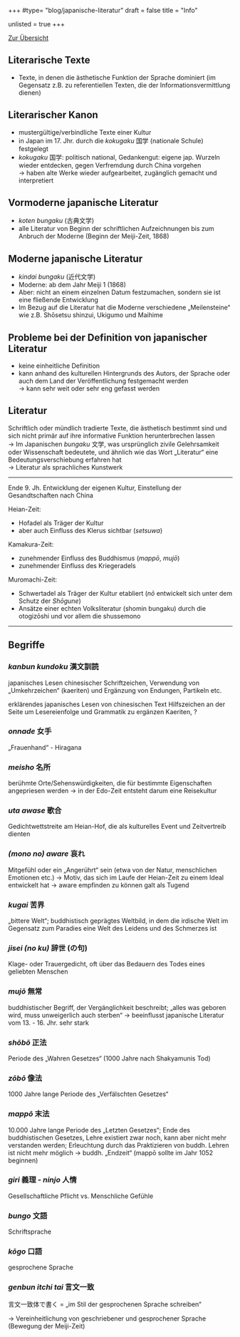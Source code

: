 +++
#type= "blog/japanische-literatur"
draft = false
title = "Info"

unlisted = true
+++

<a href="../" class="bi-chevron-left text-decoration-none d-print-none"> Zur Übersicht</a>

## Literarische Texte

- Texte, in denen die ästhetische Funktion der Sprache dominiert
(im Gegensatz z.B. zu referentiellen Texten, die der Informationsvermittlung dienen)

## Literarischer Kanon

- mustergültige/verbindliche Texte einer Kultur
- in Japan im 17. Jhr. durch die _kokugaku_ 国学 (nationale Schule) festgelegt
- _kokugaku_ 国学: politisch national, Gedankengut: eigene jap. Wurzeln wieder entdecken, gegen Verfremdung durch China vorgehen  
  -> haben alte Werke wieder aufgearbeitet, zugänglich gemacht und interpretiert

## Vormoderne japanische Literatur

- _koten bungaku_ (古典文学)
- alle Literatur von Beginn der schriftlichen Aufzeichnungen bis zum Anbruch der Moderne (Beginn der Meiji-Zeit, 1868)

## Moderne japanische Literatur

- _kindai bungaku_ (近代文学)
- Moderne: ab dem Jahr Meiji 1 (1868)
- Aber: nicht an einem einzelnen Datum festzumachen, sondern sie ist eine fließende Entwicklung
- Im Bezug auf die Literatur hat die Moderne verschiedene „Meilensteine“ wie z.B. Shōsetsu shinzui, Ukigumo und Maihime

## Probleme bei der Definition von japanischer Literatur

- keine einheitliche Definition
- kann anhand des kulturellen Hintergrunds des Autors, der Sprache oder auch dem Land der Veröffentlichung festgemacht werden  
-> kann sehr weit oder sehr eng gefasst werden

## Literatur

Schriftlich oder mündlich tradierte Texte, die ästhetisch bestimmt sind und sich nicht primär auf ihre informative Funktion herunterbrechen lassen  
-> Im Japanischen _bungaku_ 文学, was ursprünglich zivile Gelehrsamkeit oder Wissenschaft bedeutete, und ähnlich wie das Wort „Literatur“ eine Bedeutungsverschiebung erfahren hat  
-> Literatur als sprachliches Kunstwerk

---

Ende 9. Jh. Entwicklung der eigenen Kultur,
Einstellung der Gesandtschaften nach China

Heian-Zeit:

- Hofadel als Träger der Kultur
- aber auch Einfluss des Klerus sichtbar (_setsuwa_)

Kamakura-Zeit:

- zunehmender Einfluss des Buddhismus (_mappō_, _mujō_)
- zunehmender Einfluss des Kriegeradels

Muromachi-Zeit:

- Schwertadel als Träger der Kultur etabliert (_nō_ entwickelt sich unter dem Schutz der _Shōgune_)
- Ansätze einer echten Volksliteratur (shomin bungaku) durch die otogizōshi  und vor allem die shussemono

---

## Begriffe

### _kanbun kundoku_ 漢文訓読

japanisches Lesen chinesischer Schriftzeichen, Verwendung von „Umkehrzeichen“ (kaeriten) und Ergänzung von Endungen, Partikeln etc.

  erklärendes japanisches Lesen von chinesischen Text
  Hilfszeichen an der Seite um Lesereienfolge und Grammatik zu ergänzen
  Kaeriten, ?

### _onnade_ 女手

„Frauenhand“ - Hiragana

### _meisho_ 名所

berühmte Orte/Sehenswürdigkeiten, die für bestimmte Eigenschaften angepriesen werden -> in der Edo-Zeit entsteht darum eine Reisekultur

### _uta awase_ 歌合

Gedichtwettstreite am Heian-Hof, die als kulturelles Event und Zeitvertreib dienten

### _(mono no) aware_ 哀れ

Mitgefühl oder ein „Angerührt“ sein (etwa von der Natur, menschlichen Emotionen etc.) -> Motiv, das sich im Laufe der Heian-Zeit zu einem Ideal entwickelt hat -> aware empfinden zu können galt als Tugend

### _kugai_ 苦界

„bittere Welt“; buddhistisch geprägtes Weltbild, in dem die irdische Welt im Gegensatz zum Paradies eine Welt des Leidens und des Schmerzes ist

### _jisei (no ku)_ 辞世 (の句)

Klage- oder Trauergedicht, oft über das Bedauern des Todes eines geliebten Menschen

### _mujō_ 無常

buddhistischer Begriff, der Vergänglichkeit beschreibt; „alles was geboren wird, muss unweigerlich auch sterben“ -> beeinflusst japanische Literatur vom 13. - 16. Jhr. sehr stark

### _shōbō_ 正法

Periode des „Wahren Gesetzes“ (1000 Jahre nach Shakyamunis Tod)

### _zōbō_ 像法

1000 Jahre lange Periode des „Verfälschten Gesetzes“

### _mappō_ 末法

10.000 Jahre lange Periode des „Letzten Gesetzes“; Ende des buddhistischen Gesetzes, Lehre existiert zwar noch, kann aber nicht mehr verstanden werden; Erleuchtung durch das Praktizieren von buddh. Lehren ist nicht mehr möglich -> buddh. „Endzeit“ (mappō sollte im Jahr 1052 beginnen)
  
### _giri_ 義理 - _ninjo_ 人情

Gesellschaftliche Pflicht vs. Menschliche Gefühle

### _bungo_ 文語

Schriftsprache

### _kōgo_ 口語

gesprochene Sprache

### _genbun itchi tai_ 言文一致

言文一致体で書く
= „im Stil der gesprochenen Sprache schreiben“

-> Vereinheitlichung von geschriebener und gesprochener Sprache (Bewegung der Meiji-Zeit)
